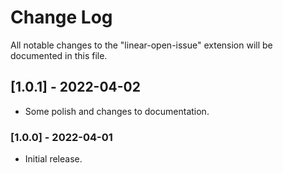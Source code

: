 # Change Log

All notable changes to the "linear-open-issue" extension will be documented in this file.

## [1.0.1] - 2022-04-02

- Some polish and changes to documentation.

### [1.0.0] - 2022-04-01

- Initial release.
